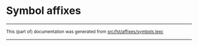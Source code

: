 
# Symbol affixes

* * *

<small>This (part of) documentation was generated from [src/fst/affixes/symbols.lexc](https://github.com/giellalt/lang-tir/blob/main/src/fst/affixes/symbols.lexc)</small>

---


